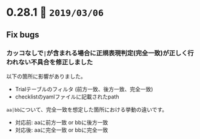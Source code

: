 0.28.1   :calendar: `2019/03/06` 
===============================

## Fix bugs

### カッコなしで`|`が含まれる場合に正規表現判定(完全一致)が正しく行われない不具合を修正しました

以下の箇所に影響がありました。

* Trialテーブルのフィルタ (前方一致、後方一致、完全一致)
* checklistのyamlファイルに記載されたpath

`aa|bb`について、完全一致を想定した箇所における挙動の違いです。

* 対応前: aaに前方一致 or bbに後方一致
* 対応後: aaに完全一致 or bbに完全一致

